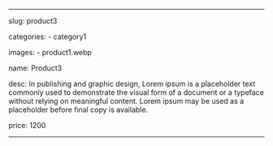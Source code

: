 ---

slug: product3

categories:
    - category1

images: 
    - product1.webp

name: Product3

desc: In publishing and graphic design, Lorem ipsum is a placeholder text commonly used to demonstrate the visual form of a document or a typeface without relying on meaningful content. Lorem ipsum may be used as a placeholder before final copy is available.

price: 1200

---